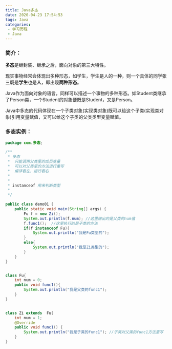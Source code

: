```yaml
---
title: Java多态
date: 2020-04-23 17:54:53
tags: Java
categories: 
 - 学习历程
 - Java
---
```


### 简介：

**多态**是继封装、继承之后，面向对象的第三大特性。

现实事物经常会体现出多种形态，如学生，学生是人的一种，则一个具体的同学张三既是**学生**也是**人**，即出现**两种形态**。            

<!-- more -->                                         

Java作为面向对象的语言，同样可以描述一个事物的多种形态。如Student类继承了Person类，一个Student的对象便既是Student，又是Person。

Java中多态的代码体现在一个子类对象(实现类对象)既可以给这个子类(实现类对象)引用变量赋值，又可以给这个子类的父类类型变量赋值。

### 多态实例：

```java
package com.多态;

/**
 * 多态
 *  只能调用父类里的成员变量
 *  可以对父类里的方法进行重写
 *  编译看左，运行看右
 *  
 *
 * instanceof 用来判断类型
 *
 */

public class demo01 {
    public static void main(String[] args) {
        Fu f = new Zi();
        System.out.println(f.num); //这里输出的是父类的num值
        f.func1();  //这里执行的是子类的方法
        if(f instanceof Fu){
            System.out.println("我是Fu类型的");
        }
        else{
            System.out.println("我是Zi类型的");
        }
    }
}


class Fu{
    int num = 0;
    public void func1(){
        System.out.println("我是父类的func1");
    }
}


class Zi extends  Fu{
    int num = 1;
    @Override
    public void func1() {
        System.out.println("我是子类的func1"); //子类对父类的func1方法重写
    }
}
```

